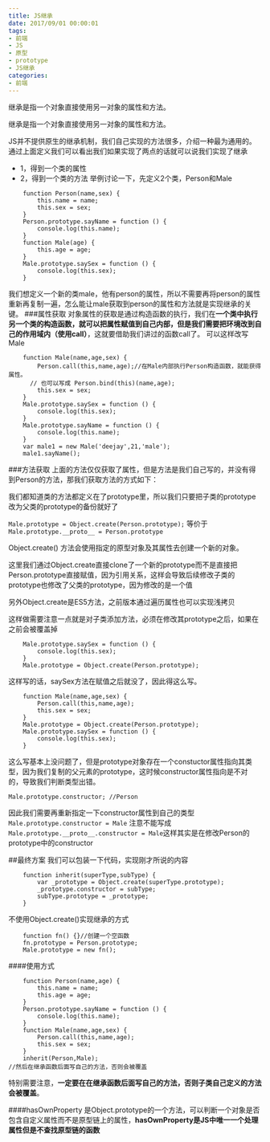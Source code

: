 ```yaml
---
title: JS继承
date: 2017/09/01 00:00:01
tags: 
- 前端
- JS
- 原型
- prototype
- JS继承
categories: 
- 前端
---
```

继承是指一个对象直接使用另一对象的属性和方法。
<!--more-->

继承是指一个对象直接使用另一对象的属性和方法。

JS并不提供原生的继承机制，我们自己实现的方法很多，介绍一种最为通用的。
通过上面定义我们可以看出我们如果实现了两点的话就可以说我们实现了继承
- 1，得到一个类的属性
- 2，得到一个类的方法
举例讨论一下，先定义2个类，Person和Male
```
    function Person(name,sex) {
        this.name = name;
        this.sex = sex;
    }
    Person.prototype.sayName = function () {
        console.log(this.name);
    }
    function Male(age) {
        this.age = age;
    }
    Male.prototype.saySex = function () {
        console.log(this.sex);
    }
```
我们想定义一个新的类male，他有person的属性，所以不需要再将person的属性重新再复制一遍，怎么能让male获取到person的属性和方法就是实现继承的关键。
###属性获取
对象属性的获取是通过构造函数的执行，我们在**一个类中执行另一个类的构造函数，就可以把属性赋值到自己内部，但是我们需要把环境改到自己的作用域内（使用call）**，这就要借助我们讲过的函数call了。
可以这样改写Male
```
    function Male(name,age,sex) {
        Person.call(this,name,age);//在Male内部执行Person构造函数，就能获得属性。
      // 也可以写成 Person.bind(this)(name,age);
        this.sex = sex;
    }
    Male.prototype.saySex = function () {
        console.log(this.sex);
    }
    Male.prototype.sayName = function () {
        console.log(this.name);
    }
    var male1 = new Male('deejay',21,'male');
    male1.sayName();
```
###方法获取
上面的方法仅仅获取了属性，但是方法是我们自己写的，并没有得到Person的方法，那我们获取方法的方式如下：

我们都知道类的方法都定义在了prototype里，所以我们只要把子类的prototype改为父类的prototype的备份就好了

`Male.prototype = Object.create(Person.prototype);`
等价于
`Male.prototype.__proto__ = Person.prototype`

Object.create() 方法会使用指定的原型对象及其属性去创建一个新的对象。

这里我们通过Object.create直接clone了一个新的prototype而不是直接把Person.prototype直接赋值，因为引用关系，这样会导致后续修改子类的prototype也修改了父类的prototype，因为修改的是一个值

另外Object.create是ES5方法，之前版本通过遍历属性也可以实现浅拷贝

这样做需要注意一点就是对子类添加方法，必须在修改其prototype之后，如果在之前会被覆盖掉
```
    Male.prototype.saySex = function () {
        console.log(this.sex);
    }
    Male.prototype = Object.create(Person.prototype);
```
这样写的话，saySex方法在赋值之后就没了，因此得这么写。
```
    function Male(name,age,sex) {
        Person.call(this,name,age);
        this.sex = sex;
    }
    Male.prototype = Object.create(Person.prototype);
    Male.prototype.saySex = function () {
        console.log(this.sex);
    }
```
这么写基本上没问题了，但是prototype对象存在一个constuctor属性指向其类型，因为我们复制的父元素的prototype，这时候constructor属性指向是不对的，导致我们判断类型出错。

`Male.prototype.constructor; //Person` 

因此我们需要再重新指定一下constructor属性到自己的类型
`Male.prototype.constructor = Male`
注意不能写成
`Male.prototype.__proto__.constructor = Male`这样其实是在修改Person的prototype中的constructor

##最终方案
我们可以包装一下代码，实现刚才所说的内容
```
    function inherit(superType,subType) {
        var _prototype = Object.create(superType.prototype);
        _prototype.constructor = subType;
        subType.prototype = _prototype;
    }
```
不使用Object.create()实现继承的方式
```
    function fn() {}//创建一个空函数
    fn.prototype = Person.prototype;
    Male.prototype = new fn();
```

####使用方式
```
    function Person(name,age) {
        this.name = name;
        this.age = age;
    }
    Person.prototype.sayName = function () {
        console.log(this.name);
    }
    function Male(name,age,sex) {
        Person.call(this,name,age);
        this.sex = sex;
    }
    inherit(Person,Male);
//然后在继承函数后面写自己的方法，否则会被覆盖
```
特别需要注意，**一定要在在继承函数后面写自己的方法，否则子类自己定义的方法会被覆盖**。

####hasOwnProperty
是Object.prototype的一个方法，可以判断一个对象是否包含自定义属性而不是原型链上的属性，**hasOwnProperty是JS中唯一一个处理属性但是不查找原型链的函数**
